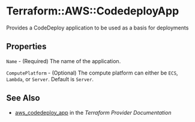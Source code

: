 # Terraform::AWS::CodedeployApp

Provides a CodeDeploy application to be used as a basis for deployments

## Properties

`Name` - (Required) The name of the application.

`ComputePlatform` - (Optional) The compute platform can either be `ECS`, `Lambda`, or `Server`. Default is `Server`.


## See Also

* [aws_codedeploy_app](https://www.terraform.io/docs/providers/aws/r/codedeploy_app.html) in the _Terraform Provider Documentation_